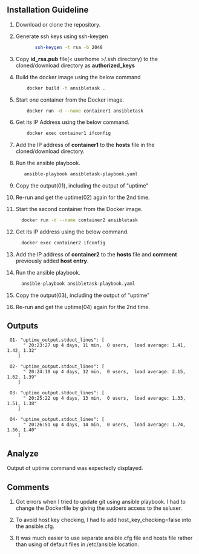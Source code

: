 
## Installation Guideline

1. Download or clone the repository.

2. Generate ssh keys using ssh-keygen

    ```bash
           ssh-keygen -t rsa -b 2048
    ```
3. Copy **id_rsa.pub** file(< userhome >/.ssh directory) to the cloned/download directory as 
 **authorized_keys**
4. Build the docker image using the below command
    ```bash
        docker build -t ansibletask .
    ```
5. Start one container from the Docker image.
    ```bash
        docker run -d --name container1 ansibletask
    ```
6. Get its IP Address using the below command.
    ```bash
        docker exec container1 ifconfig
    ```
7. Add the IP address of **container1** to the **hosts** file in the cloned/download directory.

8. Run the ansible playbook.
    ```bash
       ansible-playbook ansibletask-playbook.yaml 
    ```
9. Copy the output(01), including the output of "uptime"
10. Re-run and get the uptime(02) again for the 2nd time.
11. Start the second container from the Docker image.
    ```bash
      docker run -d --name container2 ansibletask
    ```
12. Get its IP address using the below command.
    ```bash
      docker exec container2 ifconfig
    ```
13. Add the IP address of **container2** to the **hosts** file and **comment** previously added **host entry**.
14. Run the ansible playbook.
    ```bash
      ansible-playbook ansibletask-playbook.yaml
     ```
15. Copy the output(03), including the output of "uptime"
16. Re-run and get the uptime(04) again for the 2nd time. 

## Outputs

  
  ``` 
   O1- "uptime_output.stdout_lines": [
        " 20:23:27 up 4 days, 11 min,  0 users,  load average: 1.41, 1.42, 1.32" 
      ] 
  ```
  ```
   O2- "uptime_output.stdout_lines": [
        " 20:24:10 up 4 days, 12 min,  0 users,  load average: 2.15, 1.62, 1.39"
    ]
  ```
  ```
   O3- "uptime_output.stdout_lines": [
        " 20:25:22 up 4 days, 13 min,  0 users,  load average: 1.33, 1.51, 1.38"
    ]
  ```
  ```
   O4- "uptime_output.stdout_lines": [
        " 20:26:51 up 4 days, 14 min,  0 users,  load average: 1.74, 1.56, 1.40"
    ]
  ```
## Analyze
   Output of uptime command was expectedly displayed.
## Comments
1. Got errors when I tried to update git using ansible playbook. I had to change the Dockerfile by giving the sudoers access to the ssluser.

2. To avoid host key checking, I had to add host_key_checking=false into the ansible.cfg.

3. It was much easier to use separate ansible.cfg file and hosts file rather than using of default files in /etc/ansible location. 